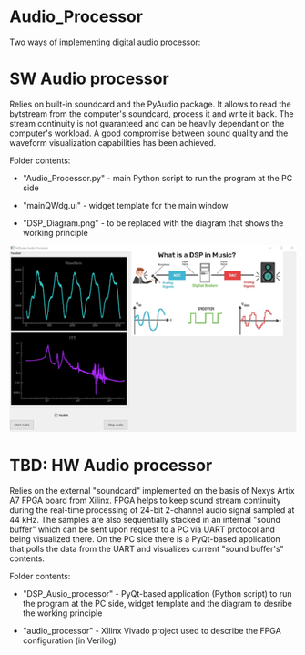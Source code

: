# Audio_Processor

Two ways of implementing digital audio processor:

# SW Audio processor

Relies on built-in soundcard and the PyAudio package. It allows to read the bytstream from the computer's soundcard, process it and write it back.
The stream continuity is not guaranteed and can be heavily dependant on the computer's workload. A good compromise between sound quality and the
waveform visualization capabilities has been achieved.

Folder contents:

- "Audio_Processor.py" - main Python script to run the program at the PC side

- "mainQWdg.ui" - widget template for the main window

- "DSP_Diagram.png" - to be replaced with the diagram that shows the working principle

![SW Audio Processor](screenshot.png)

# TBD: HW Audio processor

Relies on the external "soundcard" implemented on the basis of Nexys Artix A7 FPGA board from Xilinx.
FPGA helps to keep sound stream continuity during the real-time processing of 24-bit 2-channel audio signal sampled at 44 kHz.
The samples are also sequentially stacked in an internal "sound buffer" which can be sent upon request to a PC via UART protocol and being visualized there.
On the PC side there is a PyQt-based application that polls the data from the UART and visualizes current "sound buffer's" contents.

Folder contents:

- "DSP_Ausio_processor" - PyQt-based application (Python script) to run the program at the PC side, widget template and the diagram to desribe the working principle

- "audio_processor" - Xilinx Vivado project used to describe the FPGA configuration (in Verilog)

